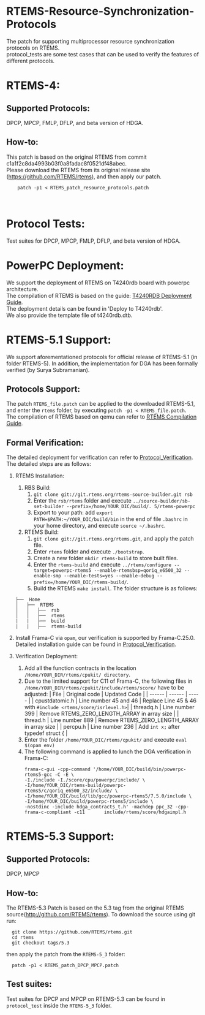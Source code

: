 # RTEMS-Resource-Synchronization-Protocols
The patch for supporting multiprocessor resource synchronization protocols on RTEMS.
<br />
protocol_tests are some test cases that can be used to verify the features of different protocols.
<br />
# RTEMS-4:
## Supported Protocols:
DPCP, MPCP, FMLP, DFLP, and beta version of HDGA.
<br />
## How-to:
This patch is based on the original RTEMS from commit c1a1f2c8da4993b03f0a8fadac8f0521df48abec.
<br />
Please download the RTEMS from its original release site (https://github.com/RTEMS/rtems), and then apply our patch.

        patch -p1 < RTEMS_patch_resource_protocols.patch

<br />

# Protocol Tests:
Test suites for DPCP, MPCP, FMLP, DFLP, and beta version of HDGA.

# PowerPC Deployment:
We support the deployment of RTEMS on T4240rdb board with powerpc architecture.<br />
The compilation of RTEMS is based on the guide: [T4240RDB Deployment Guide](https://es-rtos-kh.blogspot.com/2018/10/rtemsqoriq-how-to-deploy-rtems-5-on-nxp.html).<br />
The deployment details can be found in 'Deploy to T4240rdb'.<br />
We also provide the template file of t4240rdb.dtb.<br />

# RTEMS-5.1 Support:
We support aforementationed protocols for official release of RTEMS-5.1 (in folder RTEMS-5). In addition, the implementation for DGA has been formally verified (by Surya Subramanian).
<br />


## Protocols Support:
The patch `RTEMS_file.patch` can be applied to the downloaded RTEMS-5.1, and enter the `rtems` folder, by executing `patch -p1 < RTEMS_file.patch`.
<br />
The compilation of RTEMS based on qemu can refer to [RTEMS Compilation Guide](https://es-rtos-kh.blogspot.com/2020/06/rsbrtems-5-with-qemu-smp.html).
<br />

## Formal Verification:
The detailed deployment for verification can refer to [Protocol_Verification](https://github.com/JJShi92/Resource-Synchronization-Protocols-Verification-RTEMS). The detailed steps are as follows:
1. RTEMS Installation:
   1. RBS Build:
      1. `git clone git://git.rtems.org/rtems-source-builder.git rsb`
      2. Enter the `rsb/rtems` folder and execute `../source-builder/sb-set-builder --prefix=/home/YOUR_DIC/build/. 5/rtems-powerpc`
      3. Export to your path: add `export PATH=$PATH:~/YOUR_DIC/build/bin` in the end of file `.bashrc` in your home directory, and execute `source ~/.bashrc`.
   2. RTEMS Build:
      1. `git clone git://git.rtems.org/rtems.git`, and apply the patch file.
      2. Enter `rtems` folder and execute `./bootstrap`.
      3. Create a new folder `mkdir rtems-build` to store built files.
      4. Enter the `rtems-build` and execute `../rtems/configure --target=powerpc-rtems5 --enable-rtemsbsp=qoriq_e6500_32 --enable-smp --enable-tests=yes --enable-debug --prefix=/home/YOUR_DIC/rtems-build/`.
      5. Build the RTEMS `make install`.
   The folder structure is as follows:
    
   ```
   ├──  Home
   │   ├──  RTEMS
   │   │   ├──  rsb
   │   │   ├──  rtems
   |   |   ├──  build
   |   |   ├──  rtems-build
   ``` 
2. Install Frama-C via `opam`, our verification is supported by Frama-C.25.0. Detailed installation guide can be found in [Protocol_Verification](https://github.com/JJShi92/Resource-Synchronization-Protocols-Verification-RTEMS).
3. Verification Deployment:
   1. Add all the function contracts in the location `/Home/YOUR_DIR/rtems/cpukit/ directory`.
   2. Due to the limited support for C11 of Frama-C, the following files in `/Home/YOUR_DIR/rtems/cpukit/include/rtems/score/` have to be adjusted:
      | File | Original code | Updated Code |
      | ------ | ------ | ----- |
      | cpustdatomic.h | Line number 45 and 46 | Replace Line 45 & 46 with `#include <rtems/score/isrlevel.h>`|
      | threadq.h | Line number 399  | Remove RTEMS_ZERO_LENGTH_ARRAY in array size |
      | thread.h  | Line number 889 | Remove RTEMS_ZERO_LENGTH_ARRAY in array size |
      | percpu.h  | Line number 236 | Add `int x;` after typedef struct { |
   3. Enter the folder `/home/YOUR_DIC/rtems/cpukit/` and execute `eval $(opam env)`
   4. The following command is applied to lunch the DGA verification in Frama-C:
      ```
      frama-c-gui -cpp-command '/home/YOUR_DIC/build/bin/powerpc-rtems5-gcc -C -E \
      -I./include -I./score/cpu/powerpc/include/ \
      -I/home/YOUR_DIC/rtems-build/powerpc-rtems5/c/qoriq_e6500_32/include/ \
      -I/home/YOUR_DIC/build/lib/gcc/powerpc-rtems5/7.5.0/include \
      -I/home/YOUR_DIC/build/powerpc-rtems5/include \
      -nostdinc -include hdga_contracts_t.h' -machdep ppc_32 -cpp-frama-c-compliant -c11       include/rtems/score/hdgaimpl.h
      ```


# RTEMS-5.3 Support:
## Supported Protocols:
DPCP, MPCP

## How-to: 
The RTEMS-5.3 Patch is based on the 5.3 tag from the original RTEMS source(http://github.com/RTEMS/rtems). To download the source using git run:

      git clone https://github.com/RTEMS/rtems.git
      cd rtems
      git checkout tags/5.3

then apply the patch from the `RTEMS-5_3` folder:

      patch -p1 < RTEMS_patch_DPCP_MPCP.patch

## Test suites:
Test suites for DPCP and MPCP on RTEMS-5.3 can be found in `protocol_test` inside the `RTEMS-5_3` folder. 